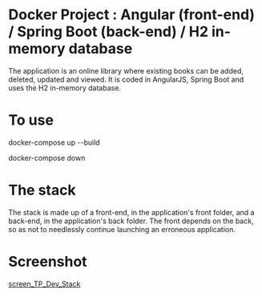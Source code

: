 # Docker Project : Angular (front-end) / Spring Boot (back-end) / H2 in-memory database
The application is an online library where existing books can be added, deleted, updated and viewed. It is coded in AngularJS, Spring Boot and uses the H2 in-memory database.

# To use
docker-compose up --build

docker-compose down

# The stack
The stack is made up of a front-end, in the application's front folder, and a back-end, in the application's back folder. The front depends on the back, so as not to needlessly continue launching an erroneous application.

# Screenshot
[screen_TP_Dev_Stack](https://github.com/Louis4933/TP_Development_Stack/assets/100688035/631d5a18-952d-4223-a1b6-df394c097f0f)
